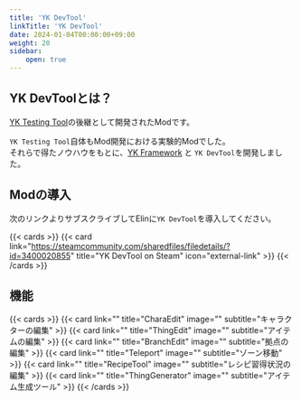 ```yaml
---
title: 'YK DevTool'
linkTitle: 'YK DevTool'
date: 2024-01-04T00:00:00+09:00
weight: 20
sidebar:
    open: true
---
```


## YK DevToolとは？

[YK Testing Tool](https://steamcommunity.com/sharedfiles/filedetails/?id=3365678112)の後継として開発されたModです。  

`YK Testing Tool`自体もMod開発における実験的Modでした。  
それらで得たノウハウをもとに、[YK Framework](../framework/) と `YK DevTool`を開発しました。


## Modの導入

次のリンクよりサブスクライブしてElinに`YK DevTool`を導入してください。

{{< cards >}}
  {{< card link="https://steamcommunity.com/sharedfiles/filedetails/?id=3400020855" title="YK DevTool on Steam" icon="external-link" >}}
{{< /cards >}}

## 機能

{{< cards >}}
  {{< card link="" title="CharaEdit" image="" subtitle="キャラクターの編集" >}}
  {{< card link="" title="ThingEdit" image="" subtitle="アイテムの編集" >}}
  {{< card link="" title="BranchEdit" image="" subtitle="拠点の編集" >}}
  {{< card link="" title="Teleport" image="" subtitle="ゾーン移動" >}}
  {{< card link="" title="RecipeTool" image="" subtitle="レシピ習得状況の編集" >}}
  {{< card link="" title="ThingGenerator" image="" subtitle="アイテム生成ツール" >}}
{{< /cards >}}
